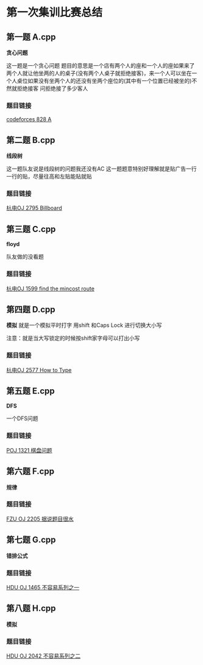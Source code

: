 # 第一次集训比赛总结

## 第一题 A.cpp

**贪心问题**

这一题是一个贪心问题
题目的意思是一个店有两个人的座和一个人的座如果来了两个人就让他坐两的人的桌子(没有两个人桌子就拒绝接客)，来一个人可以坐在一个人桌位如果没有坐两个人的还没有坐两个座位的(其中有一个位置已经被坐的)不然就拒绝接客
问拒绝接了多少客人
### 题目链接
[codeforces 828 A](http://codeforces.com/problemset/problem/828/A)

## 第二题 B.cpp
**线段树**

这一题队友说是线段树的问题我还没有AC
这一题题意特别好理解就是贴广告一行一行的贴，尽量往高和左贴能贴就贴

### 题目链接
[杭电OJ 2795 Billboard](http://acm.hdu.edu.cn/showproblem.php?pid=2795)

## 第三题 C.cpp
**floyd**

队友做的没看题

### 题目链接
[杭电OJ 1599 find the mincost route](http://acm.hdu.edu.cn/showproblem.php?pid=1599)

## 第四题 D.cpp
**模拟**
就是一个模拟平时打字 用shift 和Caps Lock 进行切换大小写

注意：就是当大写锁定的时候按shift家字母可以打出小写

### 题目链接
[杭电OJ 2577 How to Type](http://acm.hdu.edu.cn/showproblem.php?pid=2577)

## 第五题 E.cpp
**DFS**

一个DFS问题
### 题目链接
[POJ 1321 棋盘问题](http://poj.org/problem?id=1321)

## 第六题 F.cpp
**规律**

### 题目链接
[FZU OJ 2205 据说题目很水](http://acm.fzu.edu.cn/problem.php?pid=2205)

## 第七题 G.cpp
**错排公式**

### 题目链接
[HDU OJ 1465 不容易系列之一](http://acm.hdu.edu.cn/showproblem.php?pid=1465)

## 第八题 H.cpp
**模拟**
### 题目链接
[HDU OJ 2042 不容易系列之二](http://acm.hdu.edu.cn/showproblem.php?pid=2042)

